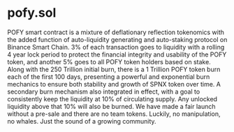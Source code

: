 # pofy.sol
POFY smart contract is a mixture of deflationary reflection tokenomics with the added function of auto-liquidity generating and auto-staking protocol on Binance Smart Chain. 3% of each transaction goes to liquidity with a rolling 4 year lock period to protect the financial integrity and usability of the POFY token, and another 5% goes to all POFY token holders based on stake. Along with the 250 Trillion initial burn, there is a 1 Trillion POFY token burn each of the first 100 days, presenting a powerful and exponential burn mechanics to ensure both stability and growth of SPNX token over time. A secondary burn mechanism also integrated in effect, with a goal to consistently keep the liquidity at 10% of circulating supply. Any unlocked liquidity above that 10% will also be burned. We have made a fair launch without a pre-sale and there are no team tokens. Luckily, no manipulation, no whales. Just the sound of a growing community.
